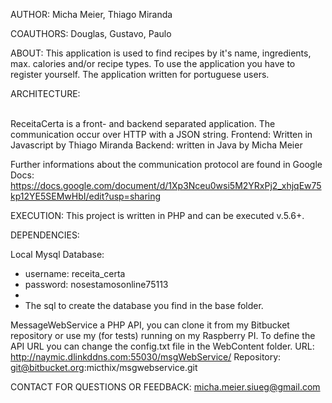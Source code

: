 AUTHOR: 
Micha Meier, Thiago Miranda


COAUTHORS: 
Douglas, Gustavo, Paulo


ABOUT: 
This application is used to find recipes by it's name, ingredients, max. calories and/or recipe types. To use the application you have to register yourself. The application written for portuguese users.


ARCHITECTURE:

<br>ReceitaCerta is a front- and backend separated application. The communication occur over HTTP with a JSON string.
Frontend: Written in Javascript by Thiago Miranda
Backend: written in Java by Micha Meier 


Further informations about the communication protocol are found in Google Docs: https://docs.google.com/document/d/1Xp3Nceu0wsi5M2YRxPj2_xhjqEw75kp12YE5SEMwHbI/edit?usp=sharing


EXECUTION:
This project is written in PHP and can be executed v.5.6+.


DEPENDENCIES: 

Local Mysql Database: 
* username: receita_certa
* password: nosestamosonline75113
* 
* The sql to create the database you find in the base folder.

MessageWebService a PHP API, you can clone it from my Bitbucket repository or use my (for tests) running on my Raspberry PI. To define the API URL you can change the config.txt file in the WebContent folder.
URL: http://naymic.dlinkddns.com:55030/msgWebService/
Repository: git@bitbucket.org:micthix/msgwebservice.git


CONTACT FOR QUESTIONS OR FEEDBACK:
micha.meier.siueg@gmail.com